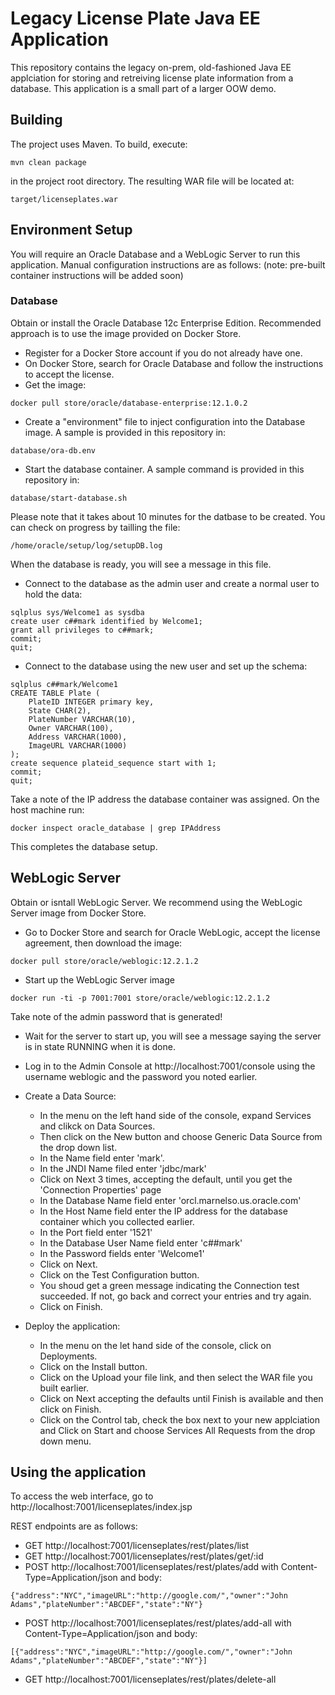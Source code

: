 # Legacy License Plate Java EE Application

This repository contains the legacy on-prem, old-fashioned Java EE applciation
for storing and retreiving license plate information from a database.  This application
is a small part of a larger OOW demo.

## Building

The project uses Maven.  To build, execute:

```
mvn clean package
```

in the project root directory.  The resulting WAR file will be located at:

```
target/licenseplates.war
```

## Environment Setup

You will require an Oracle Database and a WebLogic Server to run this application.   Manual configuration instructions
are as follows:  (note: pre-built container instructions will be added soon)

### Database

Obtain or install the Oracle Database 12c Enterprise Edition.  Recommended approach is to use the image
provided on Docker Store.

* Register for a Docker Store account if you do not already have one.
* On Docker Store, search for Oracle Database and follow the instructions to accept the license.
* Get the image:

```
docker pull store/oracle/database-enterprise:12.1.0.2
```

* Create a "environment" file to inject configuration into the Database image.  A sample is provided in this
repository in:

```
database/ora-db.env
```

* Start the database container.  A sample command is provided in this repository in:

```
database/start-database.sh
```

Please note that it takes about 10 minutes for the datbase to be created.  You can check on progress by tailling
the file:

```
/home/oracle/setup/log/setupDB.log
```

When the database is ready, you will see a message in this file.

* Connect to the database as the admin user and create a normal user to hold the data:

```
sqlplus sys/Welcome1 as sysdba
create user c##mark identified by Welcome1;
grant all privileges to c##mark;
commit;
quit;
```

* Connect to the database using the new user and set up the schema:

```
sqlplus c##mark/Welcome1
CREATE TABLE Plate (
    PlateID INTEGER primary key,
    State CHAR(2),
    PlateNumber VARCHAR(10),
    Owner VARCHAR(100),
    Address VARCHAR(1000),
    ImageURL VARCHAR(1000)
);
create sequence plateid_sequence start with 1;
commit;
quit;
```

Take a note of the IP address the database container was assigned. On the host machine run:

```
docker inspect oracle_database | grep IPAddress
```

This completes the database setup.

## WebLogic Server

Obtain or isntall WebLogic Server. We recommend using the WebLogic Server image from Docker Store.

* Go to Docker Store and search for Oracle WebLogic, accept the license agreement, then download the image:

```
docker pull store/oracle/weblogic:12.2.1.2
```

* Start up the WebLogic Server image

```
docker run -ti -p 7001:7001 store/oracle/weblogic:12.2.1.2
```

Take note of the admin password that is generated!

* Wait for the server to start up, you will see a message saying the server is in state RUNNING when it is done.

* Log in to the Admin Console at http://localhost:7001/console using the username weblogic and the password you noted earlier.

* Create a Data Source:
    * In the menu on the left hand side of the console, expand Services and clikck on Data Sources.
    * Then click on the New button and choose Generic Data Source from the drop down list.
    * In the Name field enter 'mark'.
    * In the JNDI Name filed enter 'jdbc/mark'
    * Click on Next 3 times, accepting the default, until you get the 'Connection Properties' page
    * In the Database Name field enter 'orcl.marnelso.us.oracle.com'
    * In the Host Name field enter the IP address for the database container which you collected earlier.  
    * In the Port field enter '1521'
    * In the Database User Name field enter 'c##mark'
    * In the Password fields enter 'Welcome1'
    * Click on Next.
    * Click on the Test Configuration button. 
    * You shoud get a green message indicating the Connection test succeeded.  If not, go back and correct your entries and try again. 
    * Click on Finish. 

* Deploy the application:
    * In the menu on the let hand side of the console, click on Deployments.
    * Click on the Install button. 
    * Click on the Upload your file link, and then select the WAR file you built earlier. 
    * Click on Next accepting the defaults until Finish is available and then click on Finish.
    * Click on the Control tab, check the box next to your new applciation and Click on Start and choose Services All Requests from the drop down menu. 

## Using the application 

To access the web interface, go to http://localhost:7001/licenseplates/index.jsp

REST endpoints are as follows:

* GET http://localhost:7001/licenseplates/rest/plates/list 
* GET http://localhost:7001/licenseplates/rest/plates/get/:id
* POST http://localhost:7001/licenseplates/rest/plates/add  with Content-Type=Application/json and body:
```
{"address":"NYC","imageURL":"http://google.com/","owner":"John Adams","plateNumber":"ABCDEF","state":"NY"}
```
* POST http://localhost:7001/licenseplates/rest/plates/add-all  with Content-Type=Application/json and body:
```
[{"address":"NYC","imageURL":"http://google.com/","owner":"John Adams","plateNumber":"ABCDEF","state":"NY"}]
```
* GET http://localhost:7001/licenseplates/rest/plates/delete-all


